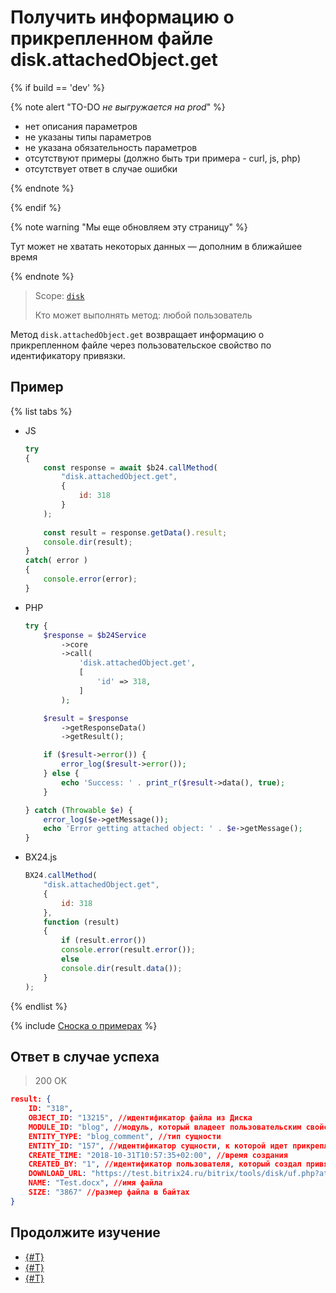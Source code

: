 # Получить информацию о прикрепленном файле disk.attachedObject.get

{% if build == 'dev' %}

{% note alert "TO-DO _не выгружается на prod_" %}

- нет описания параметров
- не указаны типы параметров
- не указана обязательность параметров
- отсутствуют примеры (должно быть три примера - curl, js, php)
- отсутствует ответ в случае ошибки

{% endnote %}

{% endif %}

{% note warning "Мы еще обновляем эту страницу" %}

Тут может не хватать некоторых данных — дополним в ближайшее время

{% endnote %}

> Scope: [`disk`](../../scopes/permissions.md)
>
> Кто может выполнять метод: любой пользователь

Метод `disk.attachedObject.get` возвращает информацию о прикрепленном файле через пользовательское свойство по идентификатору привязки. 

## Пример

{% list tabs %}

- JS


    ```js
    try
    {
    	const response = await $b24.callMethod(
    		"disk.attachedObject.get",
    		{
    			id: 318
    		}
    	);
    	
    	const result = response.getData().result;
    	console.dir(result);
    }
    catch( error )
    {
    	console.error(error);
    }
    ```

- PHP


    ```php
    try {
        $response = $b24Service
            ->core
            ->call(
                'disk.attachedObject.get',
                [
                    'id' => 318,
                ]
            );
    
        $result = $response
            ->getResponseData()
            ->getResult();
    
        if ($result->error()) {
            error_log($result->error());
        } else {
            echo 'Success: ' . print_r($result->data(), true);
        }
    
    } catch (Throwable $e) {
        error_log($e->getMessage());
        echo 'Error getting attached object: ' . $e->getMessage();
    }
    ```

- BX24.js

    ```js
    BX24.callMethod(
        "disk.attachedObject.get",
        {
            id: 318
        },
        function (result)
        {
            if (result.error())
            console.error(result.error());
            else
            console.dir(result.data());
        }
    );
    ```

{% endlist %}

{% include [Сноска о примерах](../../../_includes/examples.md) %}

## Ответ в случае успеха

> 200 OK

```json
result: {
    ID: "318",
    OBJECT_ID: "13215", //идентификатор файла из Диска
    MODULE_ID: "blog", //модуль, который владеет пользовательским свойством
    ENTITY_TYPE: "blog_comment", //тип сущности
    ENTITY_ID: "157", //идентификатор сущности, к которой идет прикрепление
    CREATE_TIME: "2018-10-31T10:57:35+02:00", //время создания
    CREATED_BY: "1", //идентификатор пользователя, который создал привязку
    DOWNLOAD_URL: "https://test.bitrix24.ru/bitrix/tools/disk/uf.php?attachedId=318&auth%5Baplogin%5D=1&auth%5Bap%5D=******&action=download&ncc=1",
    NAME: "Test.docx", //имя файла
    SIZE: "3867" //размер файла в байтах
}
```

## Продолжите изучение

- [{#T}](../../../tutorials/tasks/how-to-create-comment-with-file.md)
- [{#T}](../../../tutorials/tasks/how-to-create-task-with-file.md)
- [{#T}](../../../tutorials/tasks/how-to-upload-file-to-task.md)